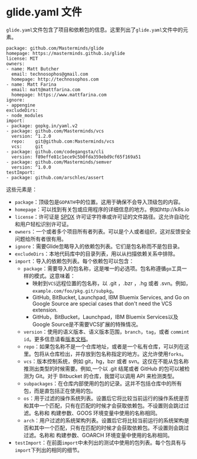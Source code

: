 # glide.yaml 文件

`glide.yaml`文件包含了项目和依赖包的信息。这里列出了`glide.yaml`文件中的元素。

    package: github.com/Masterminds/glide
    homepage: https://masterminds.github.io/glide
    license: MIT
    owners:
    - name: Matt Butcher
      email: technosophos@gmail.com
      homepage: http://technosophos.com
    - name: Matt Farina
      email: matt@mattfarina.com
      homepage: https://www.mattfarina.com
    ignore:
    - appengine
    excludeDirs:
    - node_modules
    import:
    - package: gopkg.in/yaml.v2
    - package: github.com/Masterminds/vcs
      version: ^1.2.0
      repo:    git@github.com:Masterminds/vcs
      vcs:     git
    - package: github.com/codegangsta/cli
      version: f89effe81c1ece9c5b0fda359ebd9cf65f169a51
    - package: github.com/Masterminds/semver
      version: ^1.0.0
    testImport:
    - package: github.com/arschles/assert

这些元素是：

- `package`：顶级包是`GOPATH`中的位置。这用于确保不会导入顶级包的内容。
- `homepage`：可以找到有关包或应用程序的详细信息的地方。例如http://k8s.io
- `license`：许可证是 [SPDX](http://spdx.org/licenses/) 许可证字符串或许可证的文件路径。这允许自动化和用户轻松识别许可证。
- `owners`：一个或者多个项目所有者列表。可以是个人或者组织，这对反馈安全问题给所有者很有用。
- `ignore`：需要Glide忽略导入的依赖包列表。它们是包名称而不是包目录。
- `excludeDirs`：本地代码库中的目录列表，用以从扫描依赖关系中排除。
- `import`：导入的依赖包列表。每个依赖包可以包含：
    - `package`：需要导入的包名称，这是唯一的必选项。包名称遵循`go`工具一样的模式。这意味着：
        - 映射到`VCS`远程位置的包名称，以 .git ，.bzr ，.hg 或者 .svn。例如，`example.com/foo/pkg.git/subpkg`。
        - GitHub, BitBucket, Launchpad, IBM Bluemix Services, and Go on Google Source are special cases that don't need the VCS extension.
        - GitHub，BitBucket，Launchpad，IBM Bluemix Services以及Google Source是不需要VCS扩展的特殊情况。
    - `version`：使用的语义版本、语义版本范围，`branch`，`tag`，或者 `commint id`。更多信息请看[版本文档](versions.md)。
    - `repo`：如果包名称不是一个仓库地址，或者是一个私有仓库，可以列在这里。包将从仓库检出，并存放到包名称指定的地方。这允许使用`forks`。
    - `vcs`：版本控制系统，例如 git，hg，bzr 或者 svn。这仅在不能从包名称推测出类型的时候需要。例如,一个以 .git 结尾或者 GitHub 的包可以被检测为 Git。对于 Bitbucket 的仓库，我盟可以调用 API 来检测类型。
    - `subpackages`：在仓库内部使用的包的记录。这并不包括仓库中的所有包，而是直包括正在使用的包。
    - `os`：用于过滤的操作系统列表。设置后它将比较当前运行的操作系统是否和其中一个匹配，只有在匹配的时候才会获取依赖包。不设置则会跳过过滤。名称和 构建参数、GOOS 环境变量中使用的名称相同。
    - `arch`：用户过滤的系统架构列表。设置后它将比较当前运行的系统架构是否和其中一个匹配，只有在匹配的时候才会获取依赖包。不设置则会跳过过滤。名称和 构建参数、GOARCH 环境变量中使用的名称相同。
- `testImport`：在前面`import`中未列出的测试中使用的包列表。每个包具有与`import`下列出的相同的细节。
